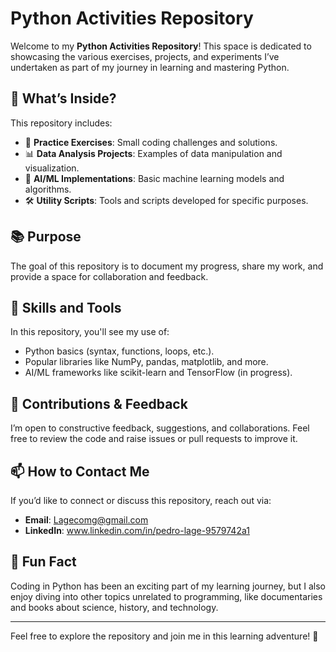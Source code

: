 # Python Activities Repository  

Welcome to my **Python Activities Repository**! This space is dedicated to showcasing the various exercises, projects, and experiments I’ve undertaken as part of my journey in learning and mastering Python.  

## 🔧 What’s Inside?  
This repository includes:  
- 📝 **Practice Exercises**: Small coding challenges and solutions.  
- 📊 **Data Analysis Projects**: Examples of data manipulation and visualization.  
- 🤖 **AI/ML Implementations**: Basic machine learning models and algorithms.  
- 🛠️ **Utility Scripts**: Tools and scripts developed for specific purposes.  

## 📚 Purpose  
The goal of this repository is to document my progress, share my work, and provide a space for collaboration and feedback.  

## 🚀 Skills and Tools  
In this repository, you'll see my use of:  
- Python basics (syntax, functions, loops, etc.).  
- Popular libraries like NumPy, pandas, matplotlib, and more.  
- AI/ML frameworks like scikit-learn and TensorFlow (in progress).  

## 🤝 Contributions & Feedback  
I’m open to constructive feedback, suggestions, and collaborations. Feel free to review the code and raise issues or pull requests to improve it.  

## 📫 How to Contact Me  
If you’d like to connect or discuss this repository, reach out via:  
- **Email**: Lagecomg@gmail.com  
- **LinkedIn**: www.linkedin.com/in/pedro-lage-9579742a1  

## 🌟 Fun Fact  
Coding in Python has been an exciting part of my learning journey, but I also enjoy diving into other topics unrelated to programming, like documentaries and books about science, history, and technology.  

---

Feel free to explore the repository and join me in this learning adventure! 🐍
